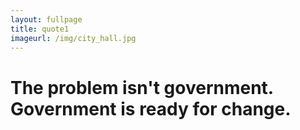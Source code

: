 ```yaml
---
layout: fullpage
title: quote1
imageurl: /img/city_hall.jpg
---
```



The problem isn't government. Government is ready for change.
=======================
